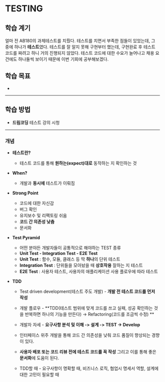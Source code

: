 # TESTING

## 학습 계기
얼마 전 AB180의 과제테스트를 치뤘다. 
테스트를 치면서 부족한 점들이 있었는데, 그 중에 하나가 **테스트**였다. 
테스트를 잘 알지 못해 구현부터 했는데, 구현완료 후 테스트 코드를 짜려고 하니 거의 진행되지 않았다.
테스트 코드에 대한 수요가 늘어나고 채용 요건에도 하나둘씩 보이기 때문에 이번 기회에 공부해보겠다.

## 학습 목표

- 

---

## 학습 방법           

- **드림코딩** 테스트 강의 시청
---


### 개념 

- **테스트란?**

  - 테스트 코드를 통해 **원하는(expect)대로** 동작하는 지 확인하는 것

- **When?**
  - 개발과 **동시에** 테스트가 이뤄짐

- **Strong Point**
  - 코드에 대한 자신감
  - 버그 확인
  - 유지보수 및 리팩토링 쉬움
  - **코드 간 의존성 낮춤**
  - 문서화

- **Test Pyramid**
  - 어떤 분야든 개발자들이 공통적으로 해야하는 TEST 종류
  - **Unit Test - Integration Test - E2E Test**
  - **Unit Test** : 함수, 모듈, 클래스 등 딱 **하나**의 단위 테스트
  - **Integration Test** : 단위들을 모아놨을 때 **상호작용** 잘하는 지 테스트
  - **E2E Test** : 사용자 테스트, 사용자의 애플리케이션 사용 플로우에 따라 테스트

- **TDD**
  - Test driven development(테스트 주도 개발) - **개발 전 테스트 코드를 먼저 작성**
  - 개발 플로우 - **TDD(테스트 범위에 맞게 코드를 쓰고 실패, 성공 확인하는 것을 반복하면 하나의 기능을 만든다) -> Refactoring(코드를 조금씩 수정) **
  - 개발자 자세 - **요구사항 분석 및 이해 -> 설계 -> TEST -> Develop**
  - 인터페이스 위주 개발을 통해 코드 간 의존성을 낮춰 코드 품질이 향상되는 경향이 있다.

  - **사용자 배포 또는 코드 리뷰 전에 테스트 코드를 꼭 작성**  그리고 이를 통해 좋은 **문서화**에 도움이 된다.
  - TDD할 때 - 요구사항이 명확할 때, 비즈니스 로직, 협업시 명세서 역할, 설계에 대한 고민이 필요할 때

